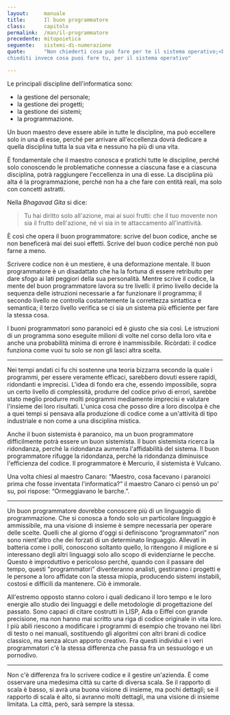 ```yaml
---
layout:     manuale
title:      Il buon programmatore
class:      capitolo
permalink:  /man/il-programmatore
precedente: mitopoietica
seguente:   sistemi-di-numerazione
quote:      "Non chiederti cosa può fare per te il sistema operativo;<br />
chiediti invece cosa puoi fare tu, per il sistema operativo"

---
```




Le principali discipline dell'informatica sono:
-   la gestione del personale;
-   la gestione dei progetti;
-   la gestione dei sistemi;
-   la programmazione.

Un buon maestro deve essere abile in tutte le discipline, ma può
eccellere solo in una di esse, perché per arrivare all'eccellenza dovrà
dedicare a quella disciplina tutta la sua vita e nessuno ha più di una
vita.

È fondamentale che il maestro conosca e pratichi tutte le discipline,
perché solo conoscendo le problematiche connesse a ciascuna fase e a
ciascuna disciplina, potrà raggiungere l'eccellenza in una di esse.
La disciplina più alta é la programmazione, perché non ha a che fare con
entità reali, ma solo con concetti astratti.

Nella *Bhagavad Gita* si dice:

<blockquote>
Tu hai diritto solo all'azione, mai ai suoi frutti: che il tuo movente
non sia il frutto dell'azione, né vi sia in te attaccamento
all'inattività.
</blockquote>

È così che opera il buon programmatore: scrive del buon codice, anche se
non beneficerà mai dei suoi effetti. Scrive del buon codice perché non
può farne a meno.  

Scrivere codice non è un mestiere, è una deformazione mentale.
Il buon programmatore è un disadattato che ha la fortuna di essere
retribuito per dare sfogo ai lati peggiori della sua personalità.
Mentre scrive il codice, la mente del buon programmatore lavora su tre
livelli: il primo livello decide la sequenza delle istruzioni necessarie
a far funzionare il programma; il secondo livello ne controlla
costantemente la correttezza sintattica e semantica; il terzo livello
verifica se ci sia un sistema più efficiente per fare la stessa cosa.

I buoni programmatori sono paranoici ed è giusto che sia così.
Le istruzioni di un programma sono eseguite milioni di volte nel corso
della loro vita e anche una probabilità minima di errore è
inammissibile.
Ricòrdati: il codice funziona come vuoi tu solo se non gli lasci altra scelta.

---

Nei tempi andati ci fu chi sostenne una teoria bizzarra secondo la quale
i programmi, per essere veramente efficaci, sarebbero dovuti essere
rapidi, ridondanti e imprecisi.
L'idea di fondo era che, essendo impossibile, sopra un certo livello di
complessità, produrre del codice privo di errori, sarebbe stato meglio
produrre molti programmi mediamente imprecisi e valutare l'insieme dei
loro risultati.
L'unica cosa che posso dire a loro discolpa è che a quei tempi si
pensava alla produzione di codice come a un'attività di tipo industriale
e non come a una disciplina mistica.

Anche il buon sistemista è paranoico, ma un buon programmatore
difficilmente potrà essere un buon sistemista.
Il buon sistemista ricerca la ridondanza, perché la ridondanza aumenta
l'affidabilità del sistema.
Il buon programmatore rifugge la ridondanza, perché la ridondanza
diminuisce l'efficienza del codice.
Il programmatore è Mercurio, il sistemista è Vulcano.

Una volta chiesi al maestro Canaro: “Maestro, cosa facevano i paranoici
prima che fosse inventata l'informatica?” il maestro Canaro ci pensò
un po' su, poi rispose: “Ormeggiavano le barche.”.

---

Un buon programmatore dovrebbe conoscere più di un linguaggio di
programmazione.
Che si conosca a fondo solo un particolare linguaggio è ammissibile, ma
una visione di insieme è sempre necessaria per operare delle scelte.
Quelli che al giorno d'oggi si definiscono “programmatori” non sono
nient'altro che dei forzati di un determinato linguaggio.
Allevati in batteria come i polli, conoscono soltanto quello, lo
ritengono il migliore e si interessano degli altri linguaggi solo allo
scopo di evidenziarne le pecche.
Questo è improduttivo e pericoloso perché, quando con il passare del
tempo, questi "programmatori" diventeranno analisti, gestiranno i
progetti e le persone a loro affidate con la stessa miopia, producendo
sistemi instabili, costosi e difficili da mantenere.
Ciò è immorale.

All'estremo opposto stanno coloro i quali dedicano il loro tempo e le
loro energie allo studio dei linguaggi e delle metodologie di
progettazione del passato.
Sono capaci di citare costrutti in LISP, Ada o Eiffel con grande
precisione, ma non hanno mai scritto una riga di codice originale in
vita loro.
I più abili riescono a modificare i programmi di esempio che trovano nei
libri di testo o nei manuali, sostituendo gli algoritmi con altri brani
di codice classico, ma senza alcun apporto creativo.
Fra questi individui e i veri programmatori c'è la stessa differenza
che passa fra un sessuologo e un pornodivo.

---

Non c'è differenza fra lo scrivere codice e il gestire un'azienda. È
come osservare una medesima città su carte di diversa scala. Se il
rapporto di scala è basso, si avrà una buona visione di insieme, ma
pochi dettagli; se il rapporto di scala è alto, si avranno molti
dettagli, ma una visione di insieme limitata. La città, però, sarà
sempre la stessa.


<!--
    @todo applicare le categorie caratteriali aristoteliche al SW.
    (cfr. Etica Nicomachea)
-->
